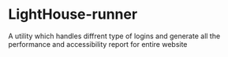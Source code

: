 # LightHouse-runner
A utility which handles diffrent type of logins and generate all the performance and accessibility report for entire website

